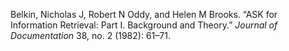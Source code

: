 Belkin, Nicholas J, Robert N Oddy, and Helen M Brooks. “ASK for
Information Retrieval: Part I. Background and Theory.” *Journal of
Documentation* 38, no. 2 (1982): 61–71.

